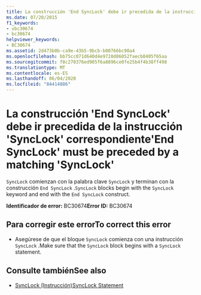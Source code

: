 ```yaml
---
title: La construcción 'End SyncLock' debe ir precedida de la instrucción 'SyncLock' correspondiente
ms.date: 07/20/2015
f1_keywords:
- vbc30674
- bc30674
helpviewer_keywords:
- BC30674
ms.assetid: 2d473b0b-ca9e-43b5-9bcb-b00766bc90a4
ms.openlocfilehash: bb75cc071d640d4e9728d86052faecb8405f65aa
ms.sourcegitcommit: f8c270376ed905f6a8896ce0fe25b4f4b38ff498
ms.translationtype: MT
ms.contentlocale: es-ES
ms.lasthandoff: 06/04/2020
ms.locfileid: "84414886"
---
```

# <a name="end-synclock-must-be-preceded-by-a-matching-synclock"></a><span data-ttu-id="e77ba-102">La construcción 'End SyncLock' debe ir precedida de la instrucción 'SyncLock' correspondiente</span><span class="sxs-lookup"><span data-stu-id="e77ba-102">'End SyncLock' must be preceded by a matching 'SyncLock'</span></span>
<span data-ttu-id="e77ba-103">`SyncLock` comienzan con la palabra clave `SyncLock` y terminan con la construcción `End SyncLock` .</span><span class="sxs-lookup"><span data-stu-id="e77ba-103">`SyncLock` blocks begin with the `SyncLock` keyword and end with the `End SyncLock` construct.</span></span>  
  
 <span data-ttu-id="e77ba-104">**Identificador de error:** BC30674</span><span class="sxs-lookup"><span data-stu-id="e77ba-104">**Error ID:** BC30674</span></span>  
  
## <a name="to-correct-this-error"></a><span data-ttu-id="e77ba-105">Para corregir este error</span><span class="sxs-lookup"><span data-stu-id="e77ba-105">To correct this error</span></span>  
  
- <span data-ttu-id="e77ba-106">Asegúrese de que el bloque `SyncLock` comienza con una instrucción `SyncLock` .</span><span class="sxs-lookup"><span data-stu-id="e77ba-106">Make sure that the `SyncLock` block begins with a `SyncLock` statement.</span></span>  
  
## <a name="see-also"></a><span data-ttu-id="e77ba-107">Consulte también</span><span class="sxs-lookup"><span data-stu-id="e77ba-107">See also</span></span>

- [<span data-ttu-id="e77ba-108">SyncLock (Instrucción)</span><span class="sxs-lookup"><span data-stu-id="e77ba-108">SyncLock Statement</span></span>](../language-reference/statements/synclock-statement.md)
